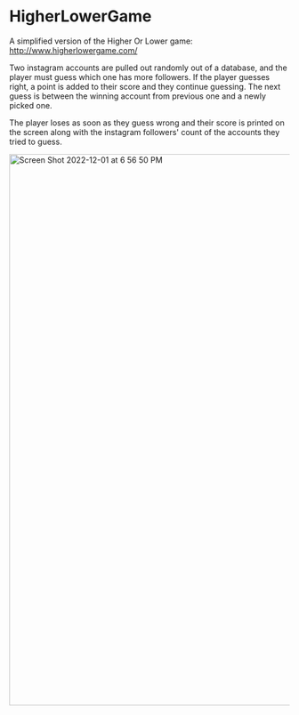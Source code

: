 # HigherLowerGame

A simplified version of the Higher Or Lower game: http://www.higherlowergame.com/

Two instagram accounts are pulled out randomly out of a database, and the player must guess which one has more followers.
If the player guesses right, a point is added to their score and they continue guessing. The next guess is between the winning account from previous one and a newly picked one.

The player loses as soon as they guess wrong and their score is printed on the screen along with the instagram followers' count of the accounts they tried to guess.

<img width="992" alt="Screen Shot 2022-12-01 at 6 56 50 PM" src="https://user-images.githubusercontent.com/60657122/205204835-943bff91-6962-4357-ac8b-f55a60b8fbc6.png">
